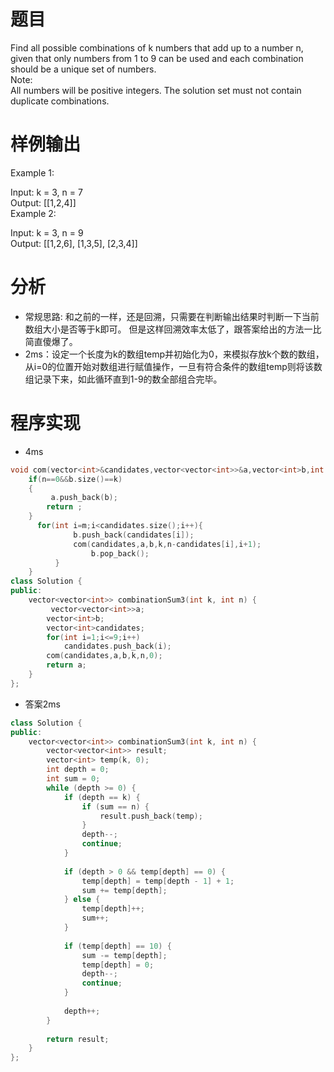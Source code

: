 # 题目
Find all possible combinations of k numbers that add up to a number n, given that only numbers from 1 to 9 can be used and each combination should be a unique set of numbers.\
Note:\
All numbers will be positive integers.
The solution set must not contain duplicate combinations.
# 样例输出
Example 1:

Input: k = 3, n = 7\
Output: [[1,2,4]]\
Example 2:

Input: k = 3, n = 9\
Output: [[1,2,6], [1,3,5], [2,3,4]]
# 分析
* 常规思路: 和之前的一样，还是回溯，只需要在判断输出结果时判断一下当前数组大小是否等于k即可。
但是这样回溯效率太低了，跟答案给出的方法一比简直傻爆了。
* 2ms：设定一个长度为k的数组temp并初始化为0，来模拟存放k个数的数组，从i=0的位置开始对数组进行赋值操作，一旦有符合条件的数组temp则将该数组记录下来，如此循环直到1-9的数全部组合完毕。
# 程序实现
* 4ms
```cpp
void com(vector<int>&candidates,vector<vector<int>>&a,vector<int>b,int k,int n,int m){
    if(n==0&&b.size()==k)
    {
         a.push_back(b);
        return ;
    }
      for(int i=m;i<candidates.size();i++){
              b.push_back(candidates[i]);
              com(candidates,a,b,k,n-candidates[i],i+1);
                  b.pop_back();
          }
    }
class Solution {
public:
    vector<vector<int>> combinationSum3(int k, int n) {
         vector<vector<int>>a;
        vector<int>b;
        vector<int>candidates;
        for(int i=1;i<=9;i++)
            candidates.push_back(i);
        com(candidates,a,b,k,n,0);
        return a;
    }
};
```
* 答案2ms
```cpp
class Solution {
public:
    vector<vector<int>> combinationSum3(int k, int n) {
        vector<vector<int>> result;
        vector<int> temp(k, 0);
        int depth = 0;
        int sum = 0;
        while (depth >= 0) {
            if (depth == k) {
                if (sum == n) {
                    result.push_back(temp);
                }
                depth--;
                continue;
            }
            
            if (depth > 0 && temp[depth] == 0) {
                temp[depth] = temp[depth - 1] + 1;
                sum += temp[depth];
            } else {
                temp[depth]++;
                sum++;
            }
            
            if (temp[depth] == 10) {
                sum -= temp[depth];
                temp[depth] = 0;
                depth--;
                continue;
            }
            
            depth++;
        }
        
        return result;
    }
};